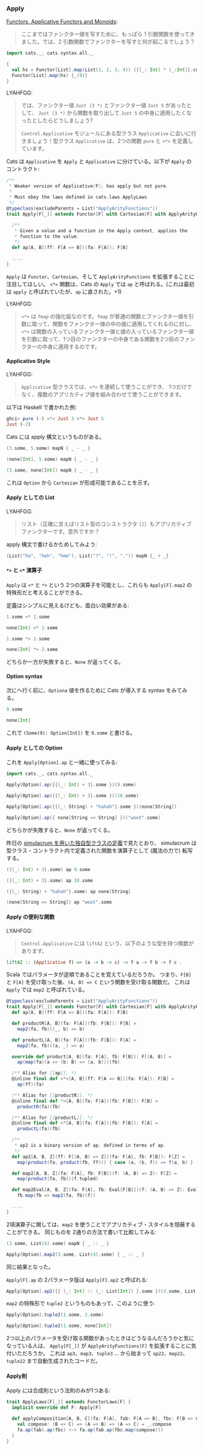 
  [fafm]: http://learnyouahaskell.com/functors-applicative-functors-and-monoids
  [mootws]: making-our-own-typeclass-with-simulacrum.html

### Apply

[Functors, Applicative Functors and Monoids][fafm]:

> ここまではファンクター値を写すために、もっぱら 1 引数関数を使ってきました。では、2 引数関数でファンクターを写すと何が起こるでしょう？

```scala mdoc
import cats._, cats.syntax.all._

{
  val hs = Functor[List].map(List(1, 2, 3, 4)) ({(_: Int) * (_:Int)}.curried)
  Functor[List].map(hs) {_(9)}
}
```

LYAHFGG:

> では、ファンクター値 `Just (3 *)` とファンクター値 `Just 5` があったとして、
> `Just (3 *)` から関数を取り出して `Just 5` の中身に適用したくなったとしたらどうしましょう?
>
> `Control.Applicative` モジュールにある型クラス `Applicative` に会いに行きましょう！型クラス `Applicative` は、2つの関数 `pure` と `<*>` を定義しています。

Cats は `Applicative` を `Apply` と `Applicative` に分けている。以下が `Apply` のコントラクト:

```scala
/**
 * Weaker version of Applicative[F]; has apply but not pure.
 *
 * Must obey the laws defined in cats.laws.ApplyLaws.
 */
@typeclass(excludeParents = List("ApplyArityFunctions"))
trait Apply[F[_]] extends Functor[F] with Cartesian[F] with ApplyArityFunctions[F] { self =>

  /**
   * Given a value and a function in the Apply context, applies the
   * function to the value.
   */
  def ap[A, B](ff: F[A => B])(fa: F[A]): F[B]

  ....
}
```

`Apply` は `Functor`、`Cartesian`、そして `ApplyArityFunctions` を拡張することに注目してほしい。
`<*>` 関数は、Cats の `Apply` では `ap` と呼ばれる。(これは最初は `apply` と呼ばれていたが、`ap` に直された。+1)

LYAHFGG:

> `<*>` は `fmap` の強化版なのです。`fmap` が普通の関数とファンクター値を引数に取って、関数をファンクター値の中の値に適用してくれるのに対し、`<*>` は関数の入っているファンクター値と値の入っているファンクター値を引数に取って、1つ目のファンクターの中身である関数を2つ目のファンクターの中身に適用するのです。

#### Applicative Style

LYAHFGG:

> `Applicative` 型クラスでは、`<*>` を連続して使うことができ、
> 1つだけでなく、複数のアプリカティブ値を組み合わせて使うことができます。

以下は Haskell で書かれた例:

```haskell
ghci> pure (-) <*> Just 3 <*> Just 5
Just (-2)
```

Cats には apply 構文というものがある。

```scala mdoc
(3.some, 5.some) mapN { _ - _ }

(none[Int], 5.some) mapN { _ - _ }

(3.some, none[Int]) mapN { _ - _ }
```

これは `Option` から `Cartesian` が形成可能であることを示す。

#### Apply としての List

LYAHFGG:

> リスト（正確に言えばリスト型のコンストラクタ `[]`）もアプリカティブファンクターです。意外ですか？

apply 構文で書けるかためしてみよう:

```scala mdoc
(List("ha", "heh", "hmm"), List("?", "!", ".")) mapN {_ + _}
```

#### `*>` と `<*` 演算子

`Apply` は `<*` と `*>` という 2つの演算子を可能とし、これらも `Apply[F].map2` の特殊形だと考えることができる。

定義はシンプルに見えるけども、面白い効果がある:

```scala mdoc
1.some <* 2.some

none[Int] <* 2.some

1.some *> 2.some

none[Int] *> 2.some
```

どちらか一方が失敗すると、`None` が返ってくる。

#### Option syntax

次にへ行く前に、`Optiona` 値を作るために Cats が導入する syntax をみてみる。

```scala mdoc
9.some

none[Int]
```

これで `(Some(9): Option[Int])` を `9.some` と書ける。

#### Apply としての Option

これを `Apply[Option].ap` と一緒に使ってみる:

```scala mdoc:reset
import cats._, cats.syntax.all._

Apply[Option].ap({{(_: Int) + 3}.some })(9.some)

Apply[Option].ap({{(_: Int) + 3}.some })(10.some)

Apply[Option].ap({{(_: String) + "hahah"}.some })(none[String])

Apply[Option].ap({ none[String => String] })("woot".some)
```

どちらかが失敗すると、`None` が返ってくる。

昨日の [simulacrum を用いた独自型クラスの定義][mootws]で見たとおり、
simulacrum は型クラス・コントラクト内で定義された関数を演算子として (魔法の力で) 転写する。

```scala mdoc
({(_: Int) + 3}.some) ap 9.some

({(_: Int) + 3}.some) ap 10.some

({(_: String) + "hahah"}.some) ap none[String]

(none[String => String]) ap "woot".some
```

#### Apply の便利な関数

LYAHFGG:

> `Control.Applicative` には `liftA2` という、以下のような型を持つ関数があります。

```haskell
liftA2 :: (Applicative f) => (a -> b -> c) -> f a -> f b -> f c .
```

Scala ではパラメータが逆順であることを覚えているだろうか。
つまり、`F[B]` と `F[A]` を受け取った後、`(A, B) => C` という関数を受け取る関数だ。
これは `Apply` では `map2` と呼ばれている。

```scala
@typeclass(excludeParents = List("ApplyArityFunctions"))
trait Apply[F[_]] extends Functor[F] with Cartesian[F] with ApplyArityFunctions[F] { self =>
  def ap[A, B](ff: F[A => B])(fa: F[A]): F[B]

  def productR[A, B](fa: F[A])(fb: F[B]): F[B] =
    map2(fa, fb)((_, b) => b)

  def productL[A, B](fa: F[A])(fb: F[B]): F[A] =
    map2(fa, fb)((a, _) => a)

  override def product[A, B](fa: F[A], fb: F[B]): F[(A, B)] =
    ap(map(fa)(a => (b: B) => (a, b)))(fb)

  /** Alias for [[ap]]. */
  @inline final def <*>[A, B](ff: F[A => B])(fa: F[A]): F[B] =
    ap(ff)(fa)

  /** Alias for [[productR]]. */
  @inline final def *>[A, B](fa: F[A])(fb: F[B]): F[B] =
    productR(fa)(fb)

  /** Alias for [[productL]]. */
  @inline final def <*[A, B](fa: F[A])(fb: F[B]): F[A] =
    productL(fa)(fb)

  /**
   * ap2 is a binary version of ap, defined in terms of ap.
   */
  def ap2[A, B, Z](ff: F[(A, B) => Z])(fa: F[A], fb: F[B]): F[Z] =
    map(product(fa, product(fb, ff))) { case (a, (b, f)) => f(a, b) }

  def map2[A, B, Z](fa: F[A], fb: F[B])(f: (A, B) => Z): F[Z] =
    map(product(fa, fb))(f.tupled)

  def map2Eval[A, B, Z](fa: F[A], fb: Eval[F[B]])(f: (A, B) => Z): Eval[F[Z]] =
    fb.map(fb => map2(fa, fb)(f))

  ....
}
```

2項演算子に関しては、`map2` を使うことでアプリカティブ・スタイルを隠蔽することができる。
同じものを 2通りの方法で書いて比較してみる:

```scala mdoc
(3.some, List(4).some) mapN { _ :: _ }

Apply[Option].map2(3.some, List(4).some) { _ :: _ }
```

同じ結果となった。

`Apply[F].ap` の 2パラメータ版は `Apply[F].ap2` と呼ばれる:

```scala mdoc
Apply[Option].ap2({{ (_: Int) :: (_: List[Int]) }.some })(3.some, List(4).some)
```

`map2` の特殊形で `tuple2` というものもあって、このように使う:

```scala mdoc
Apply[Option].tuple2(1.some, 2.some)

Apply[Option].tuple2(1.some, none[Int])
```

2つ以上のパラメータを受け取る関数があったときはどうなるんだろうかと気になっている人は、
`Apply[F[_]]` が `ApplyArityFunctions[F]` を拡張することに気付いただろうか。
これは `ap3`、`map3`、`tuple3` ... から始まって
`ap22`、`map22`、`tuple22` まで自動生成されたコードだ。

#### Apply則

Apply には合成則という法則のみが1つある:

```scala
trait ApplyLaws[F[_]] extends FunctorLaws[F] {
  implicit override def F: Apply[F]

  def applyComposition[A, B, C](fa: F[A], fab: F[A => B], fbc: F[B => C]): IsEq[F[C]] = {
    val compose: (B => C) => (A => B) => (A => C) = _.compose
    fa.ap(fab).ap(fbc) <-> fa.ap(fab.ap(fbc.map(compose)))
  }
}
```
